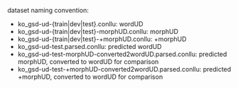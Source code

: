 dataset naming convention:
- ko_gsd-ud-{train|dev|test}.conllu: wordUD
- ko_gsd-ud-{train|dev|test}-morphUD.conllu: morphUD
- ko_gsd-ud-{train|dev|test}-+morphUD.conllu: +morphUD
- ko_gsd-ud-test.parsed.conllu: predicted wordUD
- ko_gsd-ud-test-morphUD-converted2wordUD.parsed.conllu: predicted morphUD, converted to wordUD for comparison
- ko_gsd-ud-test-+morphUD-converted2wordUD.parsed.conllu: predicted +morphUD, converted to wordUD for comparison


